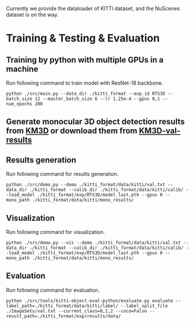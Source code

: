 Currently we provide the dataloader of KITTI dataset, and the NuScenes dataset is on the way.
# Training & Testing & Evaluation
## Training by python with multiple GPUs in a machine
Run following command to train model with ResNet-18 backbone.
   ~~~
   python ./src/main.py --data_dir ./kitti_format --exp_id RTS3D --batch_size 12 --master_batch_size 6 --lr 1.25e-4 --gpus 0,1 --num_epochs 200
   ~~~
## Generate monocular 3D object detection results from [KM3D](https://github.com/Banconxuan/RTM3D) or download them from [KM3D-val-results](https://drive.google.com/file/d/1W7cNEhV0VUOlo42dSKloDkDnouy5tssP/view?usp=sharing)
## Results generation
Run following command for results generation.
   ~~~
   python ./src/demo.py --demo ./kitti_format/data/kitti/val.txt --data_dir ./kitti_format --calib_dir ./kitti_format/data/kitti/calib/ --load_model ./kitti_format/exp/RTS3D/model_last.pth --gpus 0 --mono_path ./kitti_format/data/kitti/mono_results/
   ~~~
## Visualization
Run following command for visualization.
   ~~~
   python ./src/demo.py --vis --demo ./kitti_format/data/kitti/val.txt --data_dir ./kitti_format --calib_dir ./kitti_format/data/kitti/calib/ --load_model ./kitti_format/exp/RTS3D/model_last.pth --gpus 0 --mono_path ./kitti_format/data/kitti/mono_results/
   ~~~
## Evaluation
Run following command for evaluation.
   ~~~
   python ./src/tools/kitti-object-eval-python/evaluate.py evaluate --label_path=./kitti_format/data/kitti/label/ --label_split_file ./ImageSets/val.txt --current_class=0,1,2 --coco=False --result_path=./kitti_format/exp/results/data/
   ~~~


